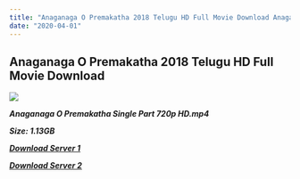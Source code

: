 ```yaml
---
title: "Anaganaga O Premakatha 2018 Telugu HD Full Movie Download Anaganaga O Premakatha Telugu HD Movie Download"
date: "2020-04-01"
---
```


## Anaganaga O Premakatha 2018 Telugu HD Full Movie Download

![](https://images.moviebuff.com/107d8009-a74f-4b56-b575-b9052f380eb6?w=1000)

**_Anaganaga O Premakatha Single Part 720p HD.mp4_**

**_Size: 1.13GB_**

**_[Download Server 1](https://openload.co/f/jFLvZZQda8w/Anaganaga_O_Premakatha_2018_Telugu_Proper_-_720p_HDRip_-_x264_-_DD_5.1_-_1.4GB_-_ESubs.mkv)_**

**_[Download Server 2](https://openload.co/f/jFLvZZQda8w/Anaganaga_O_Premakatha_2018_Telugu_Proper_-_720p_HDRip_-_x264_-_DD_5.1_-_1.4GB_-_ESubs.mkv)_**
